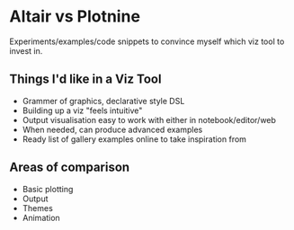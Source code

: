 # Altair vs Plotnine
Experiments/examples/code snippets to convince myself which viz tool to invest in.

## Things I'd like in a Viz Tool
- Grammer of graphics, declarative style DSL
- Building up a viz "feels intuitive"
- Output visualisation easy to work with either in notebook/editor/web
- When needed, can produce advanced examples
- Ready list of gallery examples online to take inspiration from

## Areas of comparison
- Basic plotting
- Output
- Themes
- Animation
